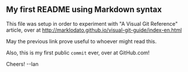 ## My first README using Markdown syntax

This file was setup in order to experiment with "A Visual Git Reference" article, over at http://marklodato.github.io/visual-git-guide/index-en.html

May the previous link prove useful to whoever might read this.

Also, this is my first public `commit` ever, over at GitHub.com!

Cheers!
--Ian